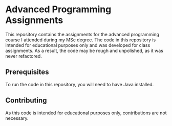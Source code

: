 # Advanced Programming Assignments

This repository contains the assignments for the advanced programming course I attended during my MSc degree. The code in this repository is intended for educational purposes only and was developed for class assignments. As a result, the code may be rough and unpolished, as it was never refactored.

## Prerequisites

To run the code in this repository, you will need to have Java installed.

## Contributing

As this code is intended for educational purposes only, contributions are not necessary.